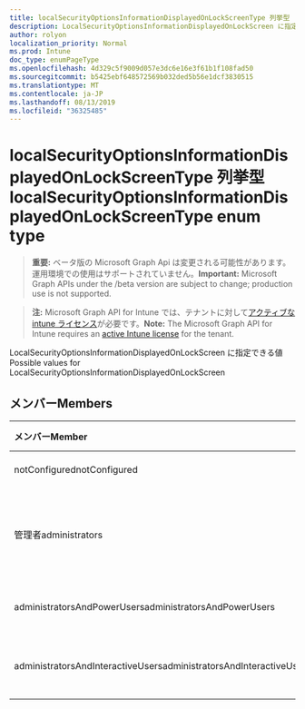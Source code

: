 ```yaml
---
title: localSecurityOptionsInformationDisplayedOnLockScreenType 列挙型
description: LocalSecurityOptionsInformationDisplayedOnLockScreen に指定できる値
author: rolyon
localization_priority: Normal
ms.prod: Intune
doc_type: enumPageType
ms.openlocfilehash: 4d329c5f9009d057e3dc6e16e3f61b1f108fad50
ms.sourcegitcommit: b5425ebf648572569b032ded5b56e1dcf3830515
ms.translationtype: MT
ms.contentlocale: ja-JP
ms.lasthandoff: 08/13/2019
ms.locfileid: "36325485"
---
```

# <a name="localsecurityoptionsinformationdisplayedonlockscreentype-enum-type"></a><span data-ttu-id="d11ed-103">localSecurityOptionsInformationDisplayedOnLockScreenType 列挙型</span><span class="sxs-lookup"><span data-stu-id="d11ed-103">localSecurityOptionsInformationDisplayedOnLockScreenType enum type</span></span>

> <span data-ttu-id="d11ed-104">**重要:** ベータ版の Microsoft Graph Api は変更される可能性があります。運用環境での使用はサポートされていません。</span><span class="sxs-lookup"><span data-stu-id="d11ed-104">**Important:** Microsoft Graph APIs under the /beta version are subject to change; production use is not supported.</span></span>

> <span data-ttu-id="d11ed-105">**注:** Microsoft Graph API for Intune では、テナントに対して[アクティブな intune ライセンス](https://go.microsoft.com/fwlink/?linkid=839381)が必要です。</span><span class="sxs-lookup"><span data-stu-id="d11ed-105">**Note:** The Microsoft Graph API for Intune requires an [active Intune license](https://go.microsoft.com/fwlink/?linkid=839381) for the tenant.</span></span>

<span data-ttu-id="d11ed-106">LocalSecurityOptionsInformationDisplayedOnLockScreen に指定できる値</span><span class="sxs-lookup"><span data-stu-id="d11ed-106">Possible values for LocalSecurityOptionsInformationDisplayedOnLockScreen</span></span>

## <a name="members"></a><span data-ttu-id="d11ed-107">メンバー</span><span class="sxs-lookup"><span data-stu-id="d11ed-107">Members</span></span>
|<span data-ttu-id="d11ed-108">メンバー</span><span class="sxs-lookup"><span data-stu-id="d11ed-108">Member</span></span>|<span data-ttu-id="d11ed-109">値</span><span class="sxs-lookup"><span data-stu-id="d11ed-109">Value</span></span>|<span data-ttu-id="d11ed-110">説明</span><span class="sxs-lookup"><span data-stu-id="d11ed-110">Description</span></span>|
|:---|:---|:---|
|<span data-ttu-id="d11ed-111">notConfigured</span><span class="sxs-lookup"><span data-stu-id="d11ed-111">notConfigured</span></span>|<span data-ttu-id="d11ed-112">.0</span><span class="sxs-lookup"><span data-stu-id="d11ed-112">0</span></span>|<span data-ttu-id="d11ed-113">Not Configured</span><span class="sxs-lookup"><span data-stu-id="d11ed-113">Not Configured</span></span>|
|<span data-ttu-id="d11ed-114">管理者</span><span class="sxs-lookup"><span data-stu-id="d11ed-114">administrators</span></span>|<span data-ttu-id="d11ed-115">1-d</span><span class="sxs-lookup"><span data-stu-id="d11ed-115">1</span></span>|<span data-ttu-id="d11ed-116">ユーザーの表示名、ドメインおよびユーザー名</span><span class="sxs-lookup"><span data-stu-id="d11ed-116">User display name, domain and user names</span></span>|
|<span data-ttu-id="d11ed-117">administratorsAndPowerUsers</span><span class="sxs-lookup"><span data-stu-id="d11ed-117">administratorsAndPowerUsers</span></span>|<span data-ttu-id="d11ed-118">pbm-2</span><span class="sxs-lookup"><span data-stu-id="d11ed-118">2</span></span>|<span data-ttu-id="d11ed-119">ユーザーの表示名のみ</span><span class="sxs-lookup"><span data-stu-id="d11ed-119">User display name only</span></span>|
|<span data-ttu-id="d11ed-120">administratorsAndInteractiveUsers</span><span class="sxs-lookup"><span data-stu-id="d11ed-120">administratorsAndInteractiveUsers</span></span>|<span data-ttu-id="d11ed-121">1/3</span><span class="sxs-lookup"><span data-stu-id="d11ed-121">3</span></span>|<span data-ttu-id="d11ed-122">ユーザー情報を表示しない</span><span class="sxs-lookup"><span data-stu-id="d11ed-122">Do not display user information</span></span>|



